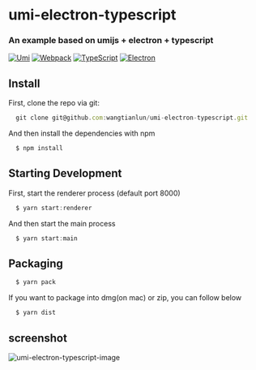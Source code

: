 # umi-electron-typescript

### An example based on umijs + electron + typescript

[![Umi](https://img.souche.com/f2e/a92fc3dfdb4918578861c42bbfcfaf7f.png)](https://umijs.org/)
[![Webpack](https://img.souche.com/f2e/cdc96229f3f9b7068a9b13f7658a9b0e.png)](https://webpack.js.org/)
[![TypeScript](https://img.souche.com/f2e/abaffc28828246dcca08eae82a0b34c3.png)](https://www.typescriptlang.org/)
[![Electron](https://img.souche.com/f2e/4f18b23a82d106ce023cdaf17c6dfd51.png)](https://electronjs.org/)

## Install

First, clone the repo via git:

```javascript
  git clone git@github.com:wangtianlun/umi-electron-typescript.git
```

And then install the dependencies with npm

```javascript
  $ npm install
```

## Starting Development

First, start the renderer process (default port 8000)

```javascript
  $ yarn start:renderer
```

And then start the main process

```javascript
  $ yarn start:main
```

## Packaging

```javascript
  $ yarn pack
```

If you want to package into dmg(on mac) or zip, you can follow below

```javascript
  $ yarn dist
```

## screenshot

![umi-electron-typescript-image](https://img.souche.com/f2e/f26a29f3232f33dfa1ade9b48df64b6b.png)

